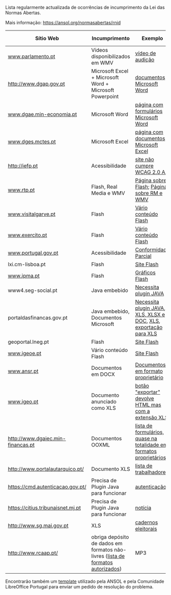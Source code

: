 Lista regularmente actualizada de ocorrências de incumprimento da Lei das Normas Abertas.

Mais informação: https://ansol.org/normasabertas/rnid

| Sítio Web | Incumprimento | Exemplo | Última avaliação | Pedido de Resolução |
|---|---|---|---|---|
| www.parlamento.pt | Vídeos disponibilizados em WMV | [vídeo de audição](http://www.parlamento.pt/ActividadeParlamentar/Paginas/DetalheAudiencia.aspx?BID=99371) | 2015/12/27 | 2015/03/25 |
| http://www.dgap.gov.pt | Microsoft Excel + Microsoft Word + Microsoft Powerpoint | [documentos Microsoft Word](http://www.dgap.gov.pt/index.cfm?OBJID=92f87be6-bd38-4eee-9585-38f9cf0d6777) | 2015/12/29 | 2015/03/25 |
| www.dgae.min-economia.pt | Microsoft Word | [página com formulários Microsoft Word](http://www.dgae.min-economia.pt/pagina.aspx?f=1&lws=1&mcna=0&lnc=AAAAAAAAAAAAAAAAAAAAAAAA&parceiroid=0&codigoms=0&codigono=80958335AAAAAAAAAAAAAAAA) | 2015/12/29 | 2015/03/25 |
| www.dges.mctes.pt | Microsoft Excel | [página com documentos Microsoft Excel](http://www.dges.mctes.pt/DGES/pt/Estudantes/Rede/Ensino%20Superior/Estabelecimentos/Rede%20P%C3%BAblica/) | 2015/12/29 | 2015/03/25 |
| http://iefp.pt | Acessibilidade | [site não cumpre WCAG 2.0 AA](http://iefp.pt) | 2015/12/29 | 2016/01/05 |
| www.rtp.pt | Flash, Real Media e WMV | [Página sobre Flash](http://www.rtp.pt/wportal/utilizacao/flashplayer.php); [Página sobre RM e WMV](http://www.rtp.pt/wportal/utilizacao/real_wm_player.htm) | 2015/06/07 | 2015/06/07 |
| www.visitalgarve.pt | Flash | [Vário conteúdo Flash](http://www.visitalgarve.pt/) | 2015/06/07 | 2015/06/07 |
| www.exercito.pt | Flash | [Vário conteúdo Flash](http://www.exercito.pt/Paginas/default.aspx) | 2015/06/07 | 2015/06/07 |
| www.portugal.gov.pt | Acessibilidade | [Conformidade Parcial](http://www.portugal.gov.pt/pt/acessibilidade/declaracao-de-conformidade-parcial.aspx) | 2016/01/22 | 2016/01/22 |
| lxi.cm-lisboa.pt | Flash | [Site Flash](http://lxi.cm-lisboa.pt/lxi/) | 2015/06/07 | 2015/06/07 |
| www.ipma.pt | Flash | [Gráficos Flash](http://www.ipma.pt/pt/otempo/prev.localidade/index.jsp) | 2015/06/07 | 2015/06/07 |
| www4.seg-social.pt | Java embebido | [Necessita plugin JAVA](http://www4.seg-social.pt/simulador) | 2015/03/23 |
| portaldasfinancas.gov.pt | Java embebido, Documentos Microsoft | [Necessita plugin JAVA](https://www.portaldasfinancas.gov.pt/pt/external/ipm/downloadModelo1IMI.jsp), [XLS, XLSX e DOC](http://info.portaldasfinancas.gov.pt/pt/apoio_contribuinte/tabela_ret_doclib/), [XLS](https://info.portaldasfinancas.gov.pt/pt/dgci/contactos_servicos/enderecos_contactos/), [exportação para XLS](https://faturas.portaldasfinancas.gov.pt) | 2016/01/08 |
| geoportal.lneg.pt | Flash | [Site Flash](http://geoportal.lneg.pt/index.php) | 2016/01/15 | 2016/01/15 |
| www.igeoe.pt | Vário conteúdo Flash | [Site Flash](http://www.igeoe.pt/igeoesig/) | 2016/01/21 | 2016/01/21 |
| www.ansr.pt | Documentos em DOCX | [Documentos em formato proprietário](http://www.ansr.pt/Contraordenacoes/Formularios/Pages/default.aspx) | 2015/04/14 | 2015/04/14 |
| www.igeo.pt | Documento anunciado como XLS | [botão "exportar" devolve HTML mas com a extensão XLS](http://www.igeo.pt/DadosAbertos/Listagem.aspx) | 2015/04/23 | |
| http://www.dgaiec.min-financas.pt | Documentos OOXML | [lista de formulários, quase na totalidade em formatos proprietários](http://www.dgaiec.min-financas.pt/pt/publicacoes_formularios/formularios/default.htm) | 2015/05/13 | |
| http://www.portalautarquico.pt/ | Documento XLS | [lista de trabalhadores](http://www.portalautarquico.pt/pt-PT/administracao-local/recursos-humanos/) | 2015/06/17 | |
| https://cmd.autenticacao.gov.pt/ | Precisa de Plugin Java para funcionar | [autenticação](https://cmd.autenticacao.gov.pt/Ama.Authentication.Frontend/) | 2015/09/01 | |
| https://citius.tribunaisnet.mj.pt | Precisa de Plugin Java para funcionar | [notícia](http://www.dn.pt/portugal/interior/advogados-nao-conseguem-navegar-no-google-chrome-4765649.html) | 2015/09/07 | |
| http://www.sg.mai.gov.pt | XLS | [cadernos eleitorais](http://www.sg.mai.gov.pt/AdministracaoEleitoral/RecenseamentoEleitoral/ResultadosRecenseamento/Paginas/default.aspx) | 2015/12/14 | |
| http://www.rcaap.pt/ | obriga depósito de dados em formatos não-livres ([lista de formatos autorizados](https://dre.pt/application/conteudo/72779297)) | MP3 | 2015/12/17 | |

Encontrarão também um [template](template.txt) utilizado pela ANSOL e pela Comunidade LibreOffice Portugal para enviar um pedido de resolução do problema.
